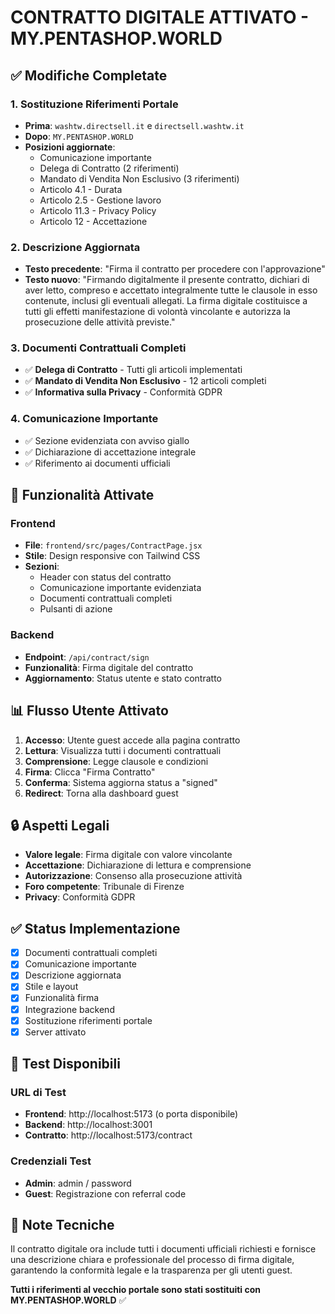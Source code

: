 # CONTRATTO DIGITALE ATTIVATO - MY.PENTASHOP.WORLD

## ✅ **Modifiche Completate**

### 1. **Sostituzione Riferimenti Portale**
- **Prima**: `washtw.directsell.it` e `directsell.washtw.it`
- **Dopo**: `MY.PENTASHOP.WORLD`
- **Posizioni aggiornate**:
  - Comunicazione importante
  - Delega di Contratto (2 riferimenti)
  - Mandato di Vendita Non Esclusivo (3 riferimenti)
  - Articolo 4.1 - Durata
  - Articolo 2.5 - Gestione lavoro
  - Articolo 11.3 - Privacy Policy
  - Articolo 12 - Accettazione

### 2. **Descrizione Aggiornata**
- **Testo precedente**: "Firma il contratto per procedere con l'approvazione"
- **Testo nuovo**: "Firmando digitalmente il presente contratto, dichiari di aver letto, compreso e accettato integralmente tutte le clausole in esso contenute, inclusi gli eventuali allegati. La firma digitale costituisce a tutti gli effetti manifestazione di volontà vincolante e autorizza la prosecuzione delle attività previste."

### 3. **Documenti Contrattuali Completi**
- ✅ **Delega di Contratto** - Tutti gli articoli implementati
- ✅ **Mandato di Vendita Non Esclusivo** - 12 articoli completi
- ✅ **Informativa sulla Privacy** - Conformità GDPR

### 4. **Comunicazione Importante**
- ✅ Sezione evidenziata con avviso giallo
- ✅ Dichiarazione di accettazione integrale
- ✅ Riferimento ai documenti ufficiali

## 🎯 **Funzionalità Attivate**

### **Frontend**
- **File**: `frontend/src/pages/ContractPage.jsx`
- **Stile**: Design responsive con Tailwind CSS
- **Sezioni**: 
  - Header con status del contratto
  - Comunicazione importante evidenziata
  - Documenti contrattuali completi
  - Pulsanti di azione

### **Backend**
- **Endpoint**: `/api/contract/sign`
- **Funzionalità**: Firma digitale del contratto
- **Aggiornamento**: Status utente e stato contratto

## 📊 **Flusso Utente Attivato**

1. **Accesso**: Utente guest accede alla pagina contratto
2. **Lettura**: Visualizza tutti i documenti contrattuali
3. **Comprensione**: Legge clausole e condizioni
4. **Firma**: Clicca "Firma Contratto"
5. **Conferma**: Sistema aggiorna status a "signed"
6. **Redirect**: Torna alla dashboard guest

## 🔒 **Aspetti Legali**

- **Valore legale**: Firma digitale con valore vincolante
- **Accettazione**: Dichiarazione di lettura e comprensione
- **Autorizzazione**: Consenso alla prosecuzione attività
- **Foro competente**: Tribunale di Firenze
- **Privacy**: Conformità GDPR

## ✅ **Status Implementazione**

- [x] Documenti contrattuali completi
- [x] Comunicazione importante
- [x] Descrizione aggiornata
- [x] Stile e layout
- [x] Funzionalità firma
- [x] Integrazione backend
- [x] Sostituzione riferimenti portale
- [x] Server attivato

## 🚀 **Test Disponibili**

### **URL di Test**
- **Frontend**: http://localhost:5173 (o porta disponibile)
- **Backend**: http://localhost:3001
- **Contratto**: http://localhost:5173/contract

### **Credenziali Test**
- **Admin**: admin / password
- **Guest**: Registrazione con referral code

## 📝 **Note Tecniche**

Il contratto digitale ora include tutti i documenti ufficiali richiesti e fornisce una descrizione chiara e professionale del processo di firma digitale, garantendo la conformità legale e la trasparenza per gli utenti guest.

**Tutti i riferimenti al vecchio portale sono stati sostituiti con MY.PENTASHOP.WORLD** ✅ 